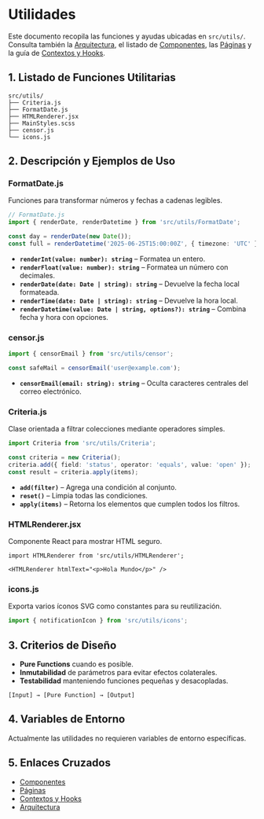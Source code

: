 # Utilidades

Este documento recopila las funciones y ayudas ubicadas en `src/utils/`.
Consulta también la [Arquitectura](architecture.md), el listado de [Componentes](components.md), las [Páginas](pages.md) y la guía de [Contextos y Hooks](context-hooks.md).

## 1. Listado de Funciones Utilitarias

```text
src/utils/
├── Criteria.js
├── FormatDate.js
├── HTMLRenderer.jsx
├── MainStyles.scss
├── censor.js
└── icons.js
```

## 2. Descripción y Ejemplos de Uso

### FormatDate.js

Funciones para transformar números y fechas a cadenas legibles.

```ts
// FormatDate.js
import { renderDate, renderDatetime } from 'src/utils/FormatDate';

const day = renderDate(new Date());
const full = renderDatetime('2025-06-25T15:00:00Z', { timezone: 'UTC' });
```

- **`renderInt(value: number): string`** – Formatea un entero.
- **`renderFloat(value: number): string`** – Formatea un número con decimales.
- **`renderDate(date: Date | string): string`** – Devuelve la fecha local formateada.
- **`renderTime(date: Date | string): string`** – Devuelve la hora local.
- **`renderDatetime(value: Date | string, options?): string`** – Combina fecha y hora con opciones.

### censor.js

```ts
import { censorEmail } from 'src/utils/censor';

const safeMail = censorEmail('user@example.com');
```

- **`censorEmail(email: string): string`** – Oculta caracteres centrales del correo electrónico.

### Criteria.js

Clase orientada a filtrar colecciones mediante operadores simples.

```ts
import Criteria from 'src/utils/Criteria';

const criteria = new Criteria();
criteria.add({ field: 'status', operator: 'equals', value: 'open' });
const result = criteria.apply(items);
```

- **`add(filter)`** – Agrega una condición al conjunto.
- **`reset()`** – Limpia todas las condiciones.
- **`apply(items)`** – Retorna los elementos que cumplen todos los filtros.

### HTMLRenderer.jsx

Componente React para mostrar HTML seguro.

```tsx
import HTMLRenderer from 'src/utils/HTMLRenderer';

<HTMLRenderer htmlText="<p>Hola Mundo</p>" />
```

### icons.js

Exporta varios íconos SVG como constantes para su reutilización.

```ts
import { notificationIcon } from 'src/utils/icons';
```

## 3. Criterios de Diseño

- **Pure Functions** cuando es posible.
- **Inmutabilidad** de parámetros para evitar efectos colaterales.
- **Testabilidad** manteniendo funciones pequeñas y desacopladas.

```text
[Input] → [Pure Function] → [Output]
```

## 4. Variables de Entorno

Actualmente las utilidades no requieren variables de entorno específicas.

## 5. Enlaces Cruzados

- [Componentes](components.md)
- [Páginas](pages.md)
- [Contextos y Hooks](context-hooks.md)
- [Arquitectura](architecture.md)
